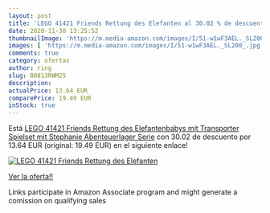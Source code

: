 ```yaml
---
layout: post
title: 'LEGO 41421 Friends Rettung des Elefanten al 30.02 % de descuento'
date: 2020-11-30 13:25:52
thumbnailImage: 'https://m.media-amazon.com/images/I/51-w1wF3AEL._SL200_.jpg'
images: [ 'https://m.media-amazon.com/images/I/51-w1wF3AEL._SL200_.jpg' ]
comments: true
category: ofertas
author: ring
slug: B0813RWM25
description:
actualPrice: 13.64 EUR
comparePrice: 19.49 EUR
inStock: true
---
```


Está [LEGO 41421 Friends Rettung des Elefantenbabys mit Transporter  Spielset mit Stephanie  Abenteuerlager Serie](https://www.amazon.de/dp/B0813RWM25/?tag=tolees0ca-21) con 30.02 de descuento por 13.64 EUR (original: 19.49 EUR) en el siguiente enlace!

[![LEGO 41421 Friends Rettung des Elefanten](https://m.media-amazon.com/images/I/51-w1wF3AEL._SL200_.jpg)](https://www.amazon.de/dp/B0813RWM25/?tag=tolees0ca-21)

[Ver la oferta!!](https://www.amazon.de/dp/B0813RWM25/?tag=tolees0ca-21)

Links participate in Amazon Associate program and might generate a comission on qualifying sales


